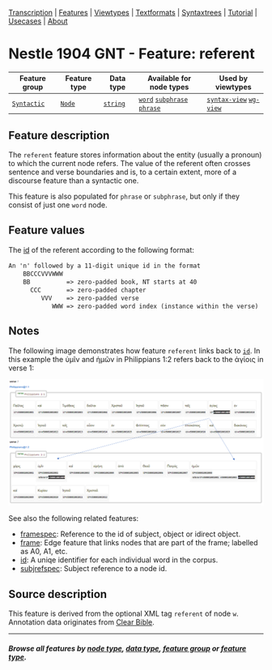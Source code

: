 <a name="start"></a>
<div class="hidden-content">
<a href="../transcription.md">Transcription</a> | <a href="README.md#start">Features</a> | <a href="../viewtypes.md#start">Viewtypes</a> | <a href="../textformats.md#start">Textformats</a> |  <a href="../syntaxtrees.md#start">Syntaxtrees</a> | <a href="../../tutorial/README.md#start">Tutorial</a> | <a href="../usecases/README.md#start">Usecases</a> | <a href="../about.md#start">About</a>
</div>

# Nestle 1904 GNT - Feature: referent

Feature group | Feature type | Data type | Available for node types | Used by viewtypes
---  | --- | --- | --- | ---
[`Syntactic`](featuresbygroup.md#syntactic-features) | [`Node`](featuresbyfeaturetype.md#node-features)  | [`string`](featuresbydatatype.md#string-datatype)  | [`word`](featuresbynodetype.md#word-nodes)  [`subphrase`](featuresbynodetype.md#subphrase-nodes) [`phrase`](featuresbynodetype.md#phrase-nodes) | [`syntax-view`](../syntax-view.md#start) [`wg-view`](../wg-view.md#start)

## Feature description

The `referent` feature stores information about the entity (usually a pronoun) to which the current node refers. The value of the referent often crosses sentence and verse boundaries and is, to a certain extent, more of a discourse feature than a syntactic one.

This feature is also populated for `phrase` or `subphrase`, but only if they consist of just one `word` node.

## Feature values

The [id](id.md#start) of the referent according to the following format:

```
An 'n' followed by a 11-digit unique id in the format
    BBCCCVVVWWW
    BB          => zero-padded book, NT starts at 40
      CCC       => zero-padded chapter
         VVV    => zero-padded verse
            WWW => zero-padded word index (instance within the verse)
```

## Notes

The following image demonstrates how feature `referent` links back to [`id`](id.md#start). In this example the ὑμῖν and ἡμῶν in Philippians 1:2 refers back to the ἁγίοις in verse 1:

<img src="images/referent.png" width="650">

See also the following related features:
   * [framespec](framespec.md#start): Reference to the id of subject, object or idirect object.
   * [frame](frame.md#start): Edge feature that links nodes that are part of the frame; labelled as A0, A1, etc.
   * [id](id.md#start): A uniqe identifier for each individual word in the corpus.
   * [subjrefspec](subjrefspec.md#start): Subject reference to a node id.
 

## Source description

This feature is derived from the optional XML tag `referent` of node `w`. Annotation data originates from [Clear Bible](https://github.com/Clear-Bible/macula-greek/tree/main/sources/Clear/annotations).

---
##### *Browse all features by [node type](featuresbynodetype.md#start), [data type](featuresbydatatype.md#start), [feature group](featuresbygroup.md#start) or [feature type](featuresbyfeaturetype.md#start).*
